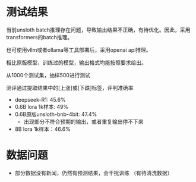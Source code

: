 # 测试结果

当前unsloth batch推理存在问题，导致输出结果不正确，有待优化。因此，采用transformers的batch推理。

也可使用vllm或者ollama等工具部署后，采用openai api推理。

相比原版模型，训练过的模型，输出格式均能按照要求给出。

从1000个测试集，抽样500进行测试

测评通过提取结果中的[上涨]或[下跌]标签，评判准确率
- deepseek-R1: 45.6%
- 0.6B lora 1k样本: 49%
- 0.6B原版unsloth-bnb-4bit: 47.4%
  - 出现部分不符合预期的输出，或者重复输出停不下来
- 8B lora 1k样本：46.6%
  
# 数据问题
- 部分数据没有新闻，仍然有预测结果，会干扰训练 （有待清洗数据）
